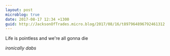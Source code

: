 ```yaml
---
layout: post
microblog: true
date: 2017-08-17 12:34 +1300
guid: http://JacksonOfTrades.micro.blog/2017/08/16/t897964896792461312.html
---
```

Life is pointless and we're all gonna die

*ironically dabs*
